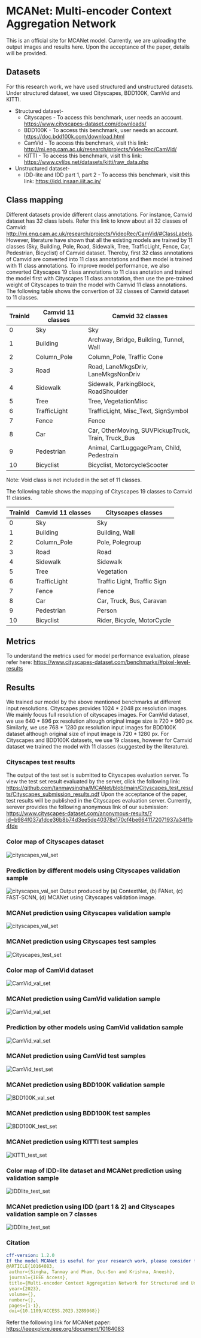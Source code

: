 # MCANet: Multi-encoder Context Aggregation Network
This is an official site for MCANet model. Currently, we are uploading the output images and results here. Upon the acceptance of the paper, details will be provided.

## Datasets
For this research work, we have used structured and unstructured datasets. Under structured dataset, we used Cityscapes, BDD100K, CamVid and KITTI.
- Structured dataset-
   * Cityscapes - To access this benchmark, user needs an account. https://www.cityscapes-dataset.com/downloads/ 
   * BDD100K - To access this benchmark, user needs an account. https://doc.bdd100k.com/download.html     
   * CamVid - To access this benchmark, visit this link: http://mi.eng.cam.ac.uk/research/projects/VideoRec/CamVid/
   * KITTI - To access this benchmark, visit this link: https://www.cvlibs.net/datasets/kitti/raw_data.php
- Unstructured dataset-
   * IDD-lite and IDD part 1, part 2 - To access this benchmark, visit this link: https://idd.insaan.iiit.ac.in/

## Class mapping
Different datasets provide different class annotations. For instance, Camvid dataset has 32 class labels. Refer this link to know about all 32 classes of Camvid: http://mi.eng.cam.ac.uk/research/projects/VideoRec/CamVid/#ClassLabels. However, literature have shown that all the existing models are trained by 11 classes (Sky, Building, Pole, Road, Sidewalk, Tree, TrafficLight, Fence, Car, Pedestrian, Bicyclist) of Camvid dataset. Thereby, first 32 class annotations of Camvid are converted into 11 class annotations and then model is trained with 11 class annotations. To improve model performance, we also converted Cityscapes 19 class annotations to 11 class anotation and trained the model first with Cityscapes 11 class annotation, then use the pre-trained weight of Cityscapes to train the model with Camvid 11 class annotations. The following table shows the convertion of 32 classes of Camvid dataset to 11 classes.

TrainId | Camvid 11 classes  | Camvid 32 classes   
--------|--------------------|-------------------
   0    |        Sky         | Sky
   1    |     Building       | Archway, Bridge, Building, Tunnel, Wall
   2    |    Column_Pole     | Column_Pole, Traffic Cone
   3    |        Road        | Road, LaneMkgsDriv, LaneMkgsNonDriv  
   4    |      Sidewalk      | Sidewalk, ParkingBlock, RoadShoulder 
   5    |        Tree        | Tree, VegetationMisc
   6    |   TrafficLight     | TrafficLight, Misc_Text, SignSymbol  
   7    |       Fence        | Fence
   8    |        Car         | Car, OtherMoving, SUVPickupTruck, Train, Truck_Bus 
   9    |     Pedestrian     | Animal, CartLuggagePram, Child, Pedestrain   
  10    |     Bicyclist      | Bicyclist, MotorcycleScooter
  
  Note: Void class is not included in the set of 11 classes.
  
  The following table shows the mapping of Cityscapes 19 classes to Camvid 11 classes.
  
TrainId | Camvid 11 classes  | Cityscapes classes   
--------|--------------------|-------------------
   0    |        Sky         | Sky
   1    |     Building       | Building, Wall
   2    |    Column_Pole     | Pole, Polegroup
   3    |        Road        | Road  
   4    |      Sidewalk      | Sidewalk 
   5    |        Tree        | Vegetation
   6    |   TrafficLight     | Traffic Light, Traffic Sign  
   7    |       Fence        | Fence
   8    |        Car         | Car, Truck, Bus, Caravan 
   9    |     Pedestrian     | Person   
  10    |     Bicyclist      | Rider, Bicycle, MotorCycle


## Metrics
To understand the metrics used for model performance evaluation, please  refer here: https://www.cityscapes-dataset.com/benchmarks/#pixel-level-results

## Results
We trained our model by the above mentioned benchmarks at different input resolutions. Cityscapes provides 1024 * 2048 px resolution images. We mainly focus full resolution of cityscapes images. For CamVid dataset, we use 640 * 896 px resolution altough original image size is 720 * 960 px. Similarly, we use 768 * 1280 px resolution input images for BDD100K dataset although original size of input image is 720 * 1280 px. For Cityscapes and BDD100K datasets, we use 19 classes, however for Camvid dataset we trained the model with 11 classes (suggested by the literature). 

### Cityscapes test results
The output of the test set is submitted to Cityscapes evaluation server. To view the test set result evaluated by the server, click the following link: https://github.com/tanmaysingha/MCANet/blob/main/Cityscapes_test_results/Cityscapes_submission_results.pdf
Upon the acceptance of the paper, test results will be published in the Cityscapes evaluation server. Currently, serever provides the following anonymous link of our submission: https://www.cityscapes-dataset.com/anonymous-results/?id=b984f037a1dce36b8b74d3ee5de40378e170cf4be6641172071937a34f1b4fde


### Color map of Cityscapes dataset
![cityscapes_val_set](https://github.com/tanmaysingha/MCANet/blob/main/Figures/City_color_map.png?raw=true)

### Prediction by different models using Cityscapes validation sample
![cityscapes_val_set](https://github.com/tanmaysingha/MCANet/blob/main/Figures/Cityscapes_val_predictions.png?raw=true)
Output produced by (a) ContextNet, (b) FANet, (c) FAST-SCNN, (d) MCANet using Cityscapes validation image.

### MCANet prediction using Cityscapes validation sample
![cityscapes_val_set](https://github.com/tanmaysingha/MCANet/blob/main/Figures/MCANet_val_prediction.png?raw=true)
  
### MCANet prediction using Cityscapes test samples
![Cityscapes_test_set](https://github.com/tanmaysingha/MCANet/blob/main/Figures/Cityscapes_test_predictions.png?raw=true)  

### Color map of CamVid dataset
![CamVid_val_set](https://github.com/tanmaysingha/MCANet/blob/main/Figures/camvid_color_map.png?raw=true)

### MCANet prediction using CamVid validation sample
![CamVid_val_set](https://github.com/tanmaysingha/MCANet/blob/main/Figures/Camvid_Val_MCANet.png?raw=true)

### Prediction by other models using CamVid validation sample
![CamVid_val_set](https://github.com/tanmaysingha/MCANet/blob/main/Figures/camvid_val_prediction_new.png?raw=true)

### MCANet prediction using CamVid test samples
![CamVid_test_set](https://github.com/tanmaysingha/MCANet/blob/main/Figures/camvid_test_predictions_new.png?raw=true)

### MCANet prediction using BDD100K validation sample
![BDD100K_val_set](https://github.com/tanmaysingha/MCANet/blob/main/Figures/BDD_val_predictions_new.png?raw=true)

### MCANet prediction using BDD100K test samples
![BDD100K_test_set](https://github.com/tanmaysingha/MCANet/blob/main/Figures/BDD_test_predictions_new.png?raw=true)

### MCANet prediction using KITTI test samples
![KITTI_test_set](https://github.com/tanmaysingha/MCANet/blob/main/Figures/fig_KITTI_predictions.png?raw=true)

### Color map of IDD-lite dataset and MCANet prediction using validation sample
![IDDlite_test_set](https://github.com/tanmaysingha/MCANet/blob/main/Figures/fig_IDD_lite_colorMap.png?raw=true)

### MCANet prediction using IDD (part 1 & 2) and Cityscapes validation sample on 7 classes
![IDDlite_test_set](https://github.com/tanmaysingha/MCANet/blob/main/Figures/fig_city_IDD_1Id.png?raw=true)

### Citation
 ```yaml
cff-version: 1.2.0
If the model MCANet is useful for your research work, please consider for citing the paper:
@ARTICLE{10164083,
  author={Singha, Tanmay and Pham, Duc-Son and Krishna, Aneesh},
  journal={IEEE Access}, 
  title={Multi-encoder Context Aggregation Network for Structured and Unstructured Urban Street Scene Analysis}, 
  year={2023},
  volume={},
  number={},
  pages={1-1},
  doi={10.1109/ACCESS.2023.3289968}}
```
 Refer the following link for MCANet paper: https://ieeexplore.ieee.org/document/10164083
